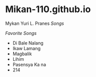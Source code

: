 # Mikan-110.github.io
Mykan Yuri L. Pranes
   *Songs*

*Favorite Songs*
- Di Bale Nalang
- Ikaw Lamang
- Magbalik
- Lihim
- Pasensya Ka na
- 214
  ##
